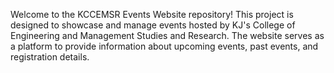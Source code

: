 Welcome to the KCCEMSR Events Website repository! This project is designed to showcase and manage events hosted by KJ's College of Engineering and Management Studies and Research. The website serves as a platform to provide information about upcoming events, past events, and registration details.
